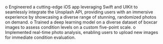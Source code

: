 o	Engineered a cutting-edge iOS app leveraging Swift and UIKit to seamlessly integrate the Unsplash API, providing users with an immersive experience by showcasing a diverse range of stunning, randomized photos on demand. 
o	Trained a deep learning model on a diverse dataset of boxcar images to assess condition levels on a custom five-point scale.
o	Implemented real-time photo analysis, enabling users to upload new images for immediate condition evaluation.

